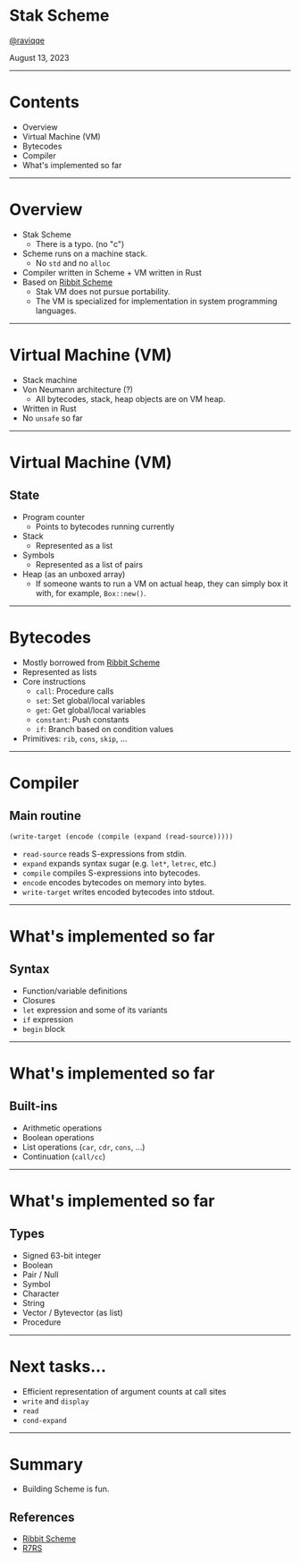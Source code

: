 # Stak Scheme

[@raviqqe](https://github.com/raviqqe)

August 13, 2023

---

# Contents

- Overview
- Virtual Machine (VM)
- Bytecodes
- Compiler
- What's implemented so far

---

# Overview

- Stak Scheme
  - There is a typo. (no "c")
- Scheme runs on a machine stack.
  - No `std` and no `alloc`
- Compiler written in Scheme + VM written in Rust
- Based on [Ribbit Scheme][ribbit]
  - Stak VM does not pursue portability.
  - The VM is specialized for implementation in system programming languages.

---

# Virtual Machine (VM)

- Stack machine
- Von Neumann architecture (?)
  - All bytecodes, stack, heap objects are on VM heap.
- Written in Rust
- No `unsafe` so far

---

# Virtual Machine (VM)

## State

- Program counter
  - Points to bytecodes running currently
- Stack
  - Represented as a list
- Symbols
  - Represented as a list of pairs
- Heap (as an unboxed array)
  - If someone wants to run a VM on actual heap, they can simply box it with, for example, `Box::new()`.

---

# Bytecodes

- Mostly borrowed from [Ribbit Scheme][ribbit]
- Represented as lists
- Core instructions
  - `call`: Procedure calls
  - `set`: Set global/local variables
  - `get`: Get global/local variables
  - `constant`: Push constants
  - `if`: Branch based on condition values
- Primitives: `rib`, `cons`, `skip`, ...

---

# Compiler

## Main routine

```scheme
(write-target (encode (compile (expand (read-source)))))
```

- `read-source` reads S-expressions from stdin.
- `expand` expands syntax sugar (e.g. `let*`, `letrec`, etc.)
- `compile` compiles S-expressions into bytecodes.
- `encode` encodes bytecodes on memory into bytes.
- `write-target` writes encoded bytecodes into stdout.

---

# What's implemented so far

## Syntax

- Function/variable definitions
- Closures
- `let` expression and some of its variants
- `if` expression
- `begin` block

---

# What's implemented so far

## Built-ins

- Arithmetic operations
- Boolean operations
- List operations (`car`, `cdr`, `cons`, ...)
- Continuation (`call/cc`)

---

# What's implemented so far

## Types

- Signed 63-bit integer
- Boolean
- Pair / Null
- Symbol
- Character
- String
- Vector / Bytevector (as list)
- Procedure

---

# Next tasks...

- Efficient representation of argument counts at call sites
- `write` and `display`
- `read`
- `cond-expand`

---

# Summary

- Building Scheme is fun.

## References

- [Ribbit Scheme][ribbit]
- [R7RS](https://small.r7rs.org/attachment/r7rs.pdf)

[ribbit]: https://github.com/udem-dlteam/ribbit/tree/main
